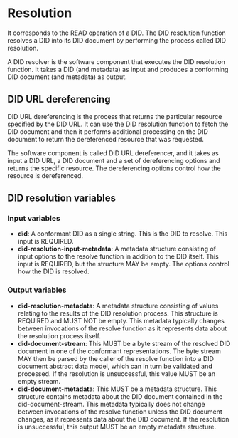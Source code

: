 # Resolution

It corresponds to the READ operation of a DID. The DID resolution function resolves a DID into its DID document by performing the process called DID resolution.

A DID resolver is the software component that executes the DID resolution function. It takes a DID (and metadata) as input and produces a conforming DID document (and metadata) as output.

## DID URL dereferencing

DID URL dereferencing is the process that returns the particular resource specified by the DID URL. It can use the DID resolution function to fetch the DID document and then it performs additional processing on the DID document to return the dereferenced resource that was requested.

The software component is called DID URL dereferencer, and it takes as input a DID URL, a DID document and a set of dereferencing options and returns the specific resource. The dereferencing options control how the resource is dereferenced.

## DID resolution variables

### Input variables

- **did**: A conformant DID as a single string. This is the DID to resolve. This input is REQUIRED.
- **did-resolution-input-metadata**: A metadata structure consisting of input options to the resolve function in addition to the DID itself. This input is REQUIRED, but the structure MAY be empty. The options control how the DID is resolved.

### Output variables

- **did-resolution-metadata**: A metadata structure consisting of values relating to the results of the DID resolution process. This structure is REQUIRED and MUST NOT be empty. This metadata typically changes between invocations of the resolve function as it represents data about the resolution process itself.
- **did-document-stream**: This MUST be a byte stream of the resolved DID document in one of the conformant representations. The byte stream MAY then be parsed by the caller of the resolve function into a DID document abstract data model, which can in turn be validated and processed. If the resolution is unsuccessful, this value MUST be an empty stream.
- **did-document-metadata**: This MUST be a metadata structure. This structure contains metadata about the DID document contained in the did-document-stream. This metadata typically does not change between invocations of the resolve function unless the DID document changes, as it represents data about the DID document. If the resolution is unsuccessful, this output MUST be an empty metadata structure.